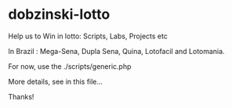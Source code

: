 # dobzinski-lotto
Help us to Win in lotto: Scripts, Labs, Projects etc

In Brazil : Mega-Sena, Dupla Sena, Quina, Lotofacil and Lotomania.

For now, use the ./scripts/generic.php

More details, see in this file...

Thanks!
